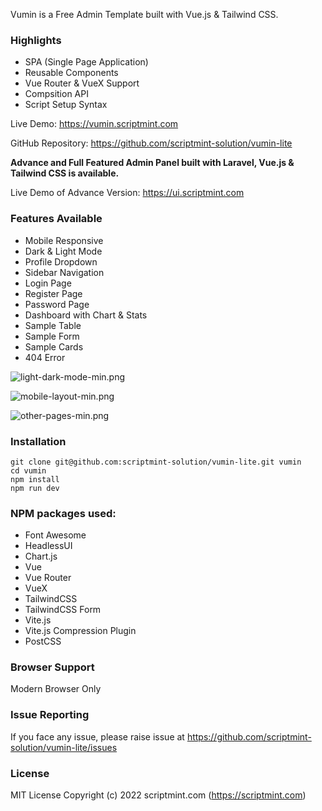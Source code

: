 Vumin is a Free Admin Template built with Vue.js & Tailwind CSS.

### Highlights
- SPA (Single Page Application)
- Reusable Components
- Vue Router & VueX Support
- Compsition API
- Script Setup Syntax

Live Demo: https://vumin.scriptmint.com

GitHub Repository: https://github.com/scriptmint-solution/vumin-lite

**Advance and Full Featured Admin Panel built with Laravel, Vue.js & Tailwind CSS is available.**

Live Demo of Advance Version: https://ui.scriptmint.com

### Features Available
- Mobile Responsive
- Dark & Light Mode
- Profile Dropdown
- Sidebar Navigation
- Login Page
- Register Page
- Password Page
- Dashboard with Chart & Stats
- Sample Table
- Sample Form
- Sample Cards
- 404 Error

![light-dark-mode-min.png](https://cdn.hashnode.com/res/hashnode/image/upload/v1644129450770/bJhmku7PI.png)

![mobile-layout-min.png](https://cdn.hashnode.com/res/hashnode/image/upload/v1644129459013/VxzkpjIEH.png)

![other-pages-min.png](https://cdn.hashnode.com/res/hashnode/image/upload/v1644129464520/e84RggkEY.png)

### Installation

```
git clone git@github.com:scriptmint-solution/vumin-lite.git vumin
cd vumin
npm install
npm run dev
```

### NPM packages used:
- Font Awesome
- HeadlessUI
- Chart.js
- Vue
- Vue Router
- VueX
- TailwindCSS
- TailwindCSS Form
- Vite.js
- Vite.js Compression Plugin
- PostCSS

### Browser Support
Modern Browser Only

### Issue Reporting
If you face any issue, please raise issue at https://github.com/scriptmint-solution/vumin-lite/issues

### License
MIT License
Copyright (c) 2022 scriptmint.com (https://scriptmint.com)
